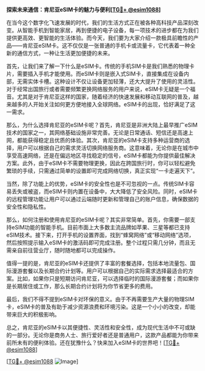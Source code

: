 **探索未来通信：肯尼亚eSIM卡的魅力与便利[[TG💪+ @esim1088](https://t.me/s/esim1088)]**

在当今这个数字化飞速发展的时代，我们的生活方式正在被各种高科技产品深刻改变。从智能手机到智能家居，再到便捷的电子设备，每一项技术的进步都在为我们提供更高效、更智能的生活体验。而今天，我们要为大家介绍一款极具前瞻性的产品——肯尼亚eSIM卡。这不仅仅是一张普通的手机卡或流量卡，它代表着一种全新的通信方式，一种让生活更加便捷的未来。

首先，让我们来了解一下什么是eSIM卡。传统的手机SIM卡是我们熟悉的物理卡片，需要插入手机才能使用。而eSIM卡则是嵌入式SIM卡，直接集成在设备内部，无需实体卡槽。这种设计不仅让设备更加轻薄，还大大提升了使用的灵活性。对于经常出国旅行或者需要频繁更换网络服务的用户来说，eSIM卡无疑是一个福音。尤其是对于肯尼亚这样的国家，随着经济的快速发展和移动互联网的普及，越来越多的人开始关注如何更方便地接入全球网络。eSIM卡的出现，恰好满足了这一需求。

那么，为什么选择肯尼亚的eSIM卡呢？首先，肯尼亚是非洲大陆上最早推广eSIM技术的国家之一，其网络基础设施非常完善。无论是日常通话、短信还是高速上网，都能获得稳定且优质的体验。其次，肯尼亚的eSIM卡支持多种运营商的选择，用户可以根据自己的需求灵活切换网络服务商。这意味着，无论你是在城市中享受高速网络，还是在偏远地区寻找稳定的信号，eSIM卡都能为你提供最佳解决方案。此外，由于eSIM卡不需要物理更换，因此在跨国旅行时，你可以轻松避免繁琐的手续，只需通过简单的设置即可完成网络切换，真正实现“一卡走遍天下”。

当然，除了功能上的优势，eSIM卡的安全性也是不可忽视的一点。传统SIM卡容易丢失或被盗，而eSIM卡则内置在设备中，大大降低了安全风险。同时，eSIM卡的远程管理功能让用户可以通过云端随时更新和管理自己的账户信息，确保数据的安全性和隐私性。

那么，如何注册和使用肯尼亚的eSIM卡呢？其实非常简单。首先，你需要一部支持eSIM功能的智能手机。目前市面上大多数主流品牌如苹果、三星等都已支持eSIM技术。接下来，打开手机的设置界面，找到“蜂窝网络”或“移动网络”选项，然后按照提示输入eSIM卡的激活码即可完成注册。整个过程只需几分钟，而且无需亲自前往营业厅，随时随地都可以完成操作。

值得一提的是，肯尼亚的eSIM卡还提供了丰富的套餐选择，包括本地流量包、国际漫游套餐以及长期合约计划等。用户可以根据自己的实际需求选择最适合的方案。比如，如果你只是短期访问肯尼亚，可以选择临时的国际漫游套餐；而如果你是长期居住或工作，那么长期合约计划将为你节省更多的费用。

最后，我们不得不提到eSIM卡对环保的意义。由于不再需要生产大量的物理SIM卡，eSIM卡的普及有助于减少资源浪费和环境污染。这是一个小小的改变，却能带来巨大的积极影响。

总之，肯尼亚的eSIM卡以其便捷性、灵活性和安全性，成为现代生活中不可或缺的一部分。无论你是商务人士、旅行爱好者还是普通用户，这款产品都能为你带来前所未有的便利体验。还在犹豫什么？快来加入eSIM卡的世界吧！[[TG💪+ @esim1088](https://t.me/s/esim1088)]

[[TG💪+ @esim1088](https://t.me/s/esim1088) ![Image](https://i.postimg.cc/4NQfJmqS/Snipaste-2025-05-13-00-14-12.png)]